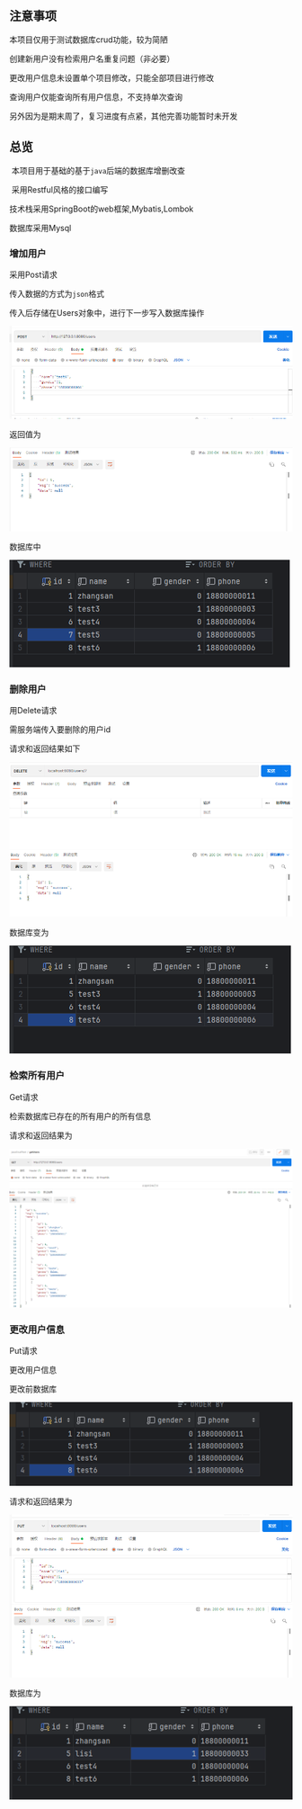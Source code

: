 ## 注意事项

本项目仅用于测试数据库crud功能，较为简陋

创建新用户没有检索用户名重复问题（非必要）

更改用户信息未设置单个项目修改，只能全部项目进行修改

查询用户仅能查询所有用户信息，不支持单次查询

另外因为是期末周了，复习进度有点紧，其他完善功能暂时未开发

## 总览

​	本项目用于基础的基于`java`后端的数据库增删改查

​	采用Restful风格的接口编写

  技术栈采用SpringBoot的web框架,Mybatis,Lombok

  数据库采用Mysql

### 增加用户

采用Post请求

传入数据的方式为`json`格式

传入后存储在Users对象中，进行下一步写入数据库操作

![image-20240629114417587](https://github.com/Eilvy/crudTest/blob/master/pic/%E5%B1%8F%E5%B9%95%E6%88%AA%E5%9B%BE%202024-06-29%20114414.png)

返回值为

![image-20240629114547626](https://github.com/Eilvy/crudTest/blob/master/pic/%E5%B1%8F%E5%B9%95%E6%88%AA%E5%9B%BE%202024-06-29%20114545.png)

数据库中

![image-20240629114851490](https://github.com/Eilvy/crudTest/blob/master/pic/%E5%B1%8F%E5%B9%95%E6%88%AA%E5%9B%BE%202024-06-29%20114849.png)

### 删除用户

用Delete请求

需服务端传入要删除的用户id

请求和返回结果如下

![image-20240629114828310](https://github.com/Eilvy/crudTest/blob/master/pic/%E5%B1%8F%E5%B9%95%E6%88%AA%E5%9B%BE%202024-06-29%20114825.png)

数据库变为

![image-20240629114906646](https://github.com/Eilvy/crudTest/blob/master/pic/%E5%B1%8F%E5%B9%95%E6%88%AA%E5%9B%BE%202024-06-29%20114905.png)

### 检索所有用户

Get请求

检索数据库已存在的所有用户的所有信息

请求和返回结果为

![image-20240629115043886](https://github.com/Eilvy/crudTest/blob/master/pic/%E5%B1%8F%E5%B9%95%E6%88%AA%E5%9B%BE%202024-06-29%20115039.png)

### 更改用户信息

Put请求

更改用户信息

更改前数据库

![image-20240629115145946](https://github.com/Eilvy/crudTest/blob/master/pic/%E5%B1%8F%E5%B9%95%E6%88%AA%E5%9B%BE%202024-06-29%20115134.png)

请求和返回结果为

![image-20240629115543679](https://github.com/Eilvy/crudTest/blob/master/pic/%E5%B1%8F%E5%B9%95%E6%88%AA%E5%9B%BE%202024-06-29%20115530.png)

数据库为

![image-20240629115555156](https://github.com/Eilvy/crudTest/blob/master/pic/%E5%B1%8F%E5%B9%95%E6%88%AA%E5%9B%BE%202024-06-29%20115548.png)


